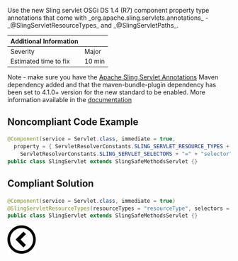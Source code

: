 <p>Use the new Sling servlet OSGi DS 1.4 (R7) component property type annotations that come with _org.apache.sling.servlets.annotations_ - _@SlingServletResourceTypes_ and _@SlingServletPaths_.
</p>

| Additional Information |        |
|------------------------|--------|
| Severity               | Major  | 
| Estimated time to fix  | 10 min |

<p>
Note - make sure you have the
<a href="https://github.com/apache/sling-org-apache-sling-servlets-annotations">Apache Sling Servlet Annotations</a>
Maven dependency added and that the maven-bundle-plugin dependency has been set to 4.1.0+ version for the new standard to be enabled.
More information available in the
<a href="https://sling.apache.org/documentation/the-sling-engine/servlets.html">documentation</a>
</p>
<h2>Noncompliant Code Example</h2>

```java
@Component(service = Servlet.class, immediate = true,
  property = { ServletResolverConstants.SLING_SERVLET_RESOURCE_TYPES + "=" + "resourceType",
    ServletResolverConstants.SLING_SERVLET_SELECTORS + "=" + "selector" })
public class SlingServlet extends SlingSafeMethodsServlet {}
```
<h2>Compliant Solution</h2>

```java
@Component(service = Servlet.class, immediate = true)
@SlingServletResourceTypes(resourceTypes = "resourceType", selectors = "selector")
public class SlingServlet extends SlingSafeMethodsServlet {}
```

[![Back to overview](back.svg)](../../README.md)